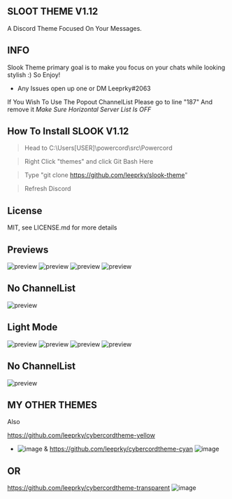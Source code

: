 ## SLOOT THEME V1.12
A Discord Theme Focused On Your Messages.

## INFO

Slook Theme primary goal is to make you focus on your chats while looking stylish :)
So Enjoy!
- Any Issues open up one or DM Leeprky#2063

If You Wish To Use The Popout ChannelList Please go to line "187" And remove it
*Make Sure Horizontal Server List Is OFF*

## How To Install SLOOK V1.12

> Head to C:\Users\[USER]\powercord\src\Powercord

> Right Click "themes" and click Git Bash Here

> Type "git clone https://github.com/leeprky/slook-theme"

> Refresh Discord

## License

MIT, see LICENSE.md for more details

## Previews

![preview](./previews/preview1.png)
![preview](./previews/preview2.png)
![preview](./previews/preview3.jpg)
![preview](./previews/preview4.jpg)
## No ChannelList
![preview](./previews/preview5.png)

## Light Mode
![preview](./previews/preview1.1.png)
![preview](./previews/preview1.2.png)
![preview](./previews/preview1.3.png)
![preview](./previews/preview1.4.png)
## No ChannelList
![preview](./previews/preview1.5.png)

## MY OTHER THEMES

Also 

https://github.com/leeprky/cybercordtheme-yellow
- ![image](https://user-images.githubusercontent.com/71296232/112064691-47557600-8b5b-11eb-95ad-ada1f0e7f413.png)
&
https://github.com/leeprky/cybercordtheme-cyan
![image](https://user-images.githubusercontent.com/71296232/112064701-4c1a2a00-8b5b-11eb-92d2-2e36a48d4f59.png)

## OR
https://github.com/leeprky/cybercordtheme-transparent
![image](https://user-images.githubusercontent.com/71296232/112064718-54726500-8b5b-11eb-8c79-7e960458a152.png)

